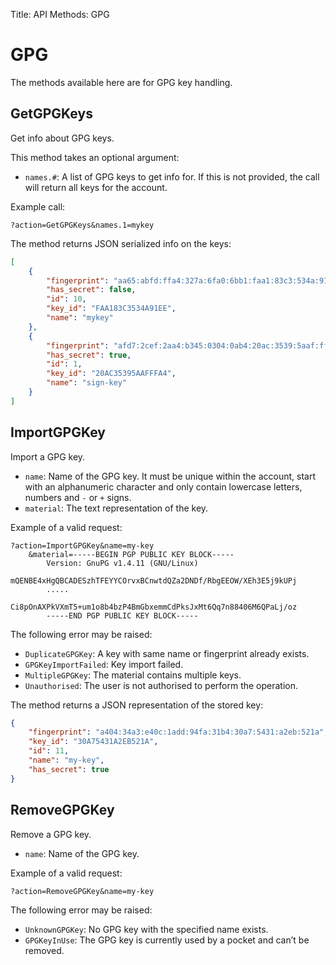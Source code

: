 Title: API Methods: GPG

# GPG

The methods available here are for GPG key handling.

## GetGPGKeys

Get info about GPG keys.

This method takes an optional argument:

- `names.#`: A list of GPG keys to get info for. If this is not provided, the call will return all keys for the account.

Example call:

```text
?action=GetGPGKeys&names.1=mykey
```

The method returns JSON serialized info on the keys:

```json
[
    {
        "fingerprint": "aa65:abfd:ffa4:327a:6fa0:6bb1:faa1:83c3:534a:91ee",
        "has_secret": false,
        "id": 10,
        "key_id": "FAA183C3534A91EE",
        "name": "mykey"
    },
    {
        "fingerprint": "afd7:2cef:2aa4:b345:0304:0ab4:20ac:3539:5aaf:ffa4",
        "has_secret": true,
        "id": 1,
        "key_id": "20AC35395AAFFFA4",
        "name": "sign-key"
    }
]
```

## ImportGPGKey

Import a GPG key.

- `name`: Name of the GPG key. It must be unique within the account, start with an alphanumeric character and only contain lowercase letters, numbers and `-` or `+` signs.
- `material`: The text representation of the key.

Example of a valid request:

```text
?action=ImportGPGKey&name=my-key
    &material=-----BEGIN PGP PUBLIC KEY BLOCK-----
        Version: GnuPG v1.4.11 (GNU/Linux)
        mQENBE4xHgQBCADESzhTFEYYCOrvxBCnwtdQZa2DNDf/RbgEEOW/XEh3E5j9kUPj
        .....
        Ci8pOnAXPkVXmT5+um1o8b4bzP4BmGbxemmCdPksJxMt6Qq7n88406M6QPaLj/oz
        -----END PGP PUBLIC KEY BLOCK-----
```

The following error may be raised:

- `DuplicateGPGKey`: A key with same name or fingerprint already exists.
- `GPGKeyImportFailed`: Key import failed.
- `MultipleGPGKey`: The material contains multiple keys.
- `Unauthorised`: The user is not authorised to perform the operation.

The method returns a JSON representation of the stored key:

```json
{
    "fingerprint": "a404:34a3:e40c:1add:94fa:31b4:30a7:5431:a2eb:521a",
    "key_id": "30A75431A2EB521A",
    "id": 11,
    "name": "my-key",
    "has_secret": true
}
```

## RemoveGPGKey

Remove a GPG key.

- `name`: Name of the GPG key.

Example of a valid request:

```text
?action=RemoveGPGKey&name=my-key
```

The following error may be raised:

- `UnknownGPGKey`: No GPG key with the specified name exists.
- `GPGKeyInUse`: The GPG key is currently used by a pocket and can’t be removed.